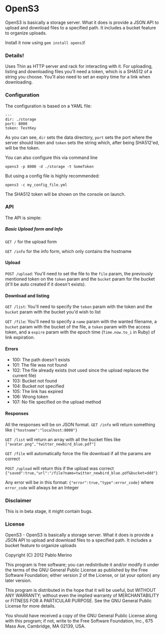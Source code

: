 # OpenS3

OpenS3 is basically a storage server. What it does is provide a JSON API to
upload and download files to a specified path. It includes a bucket feature to
organize uploads.

Install it now using `gem install opens3`!

### Details!
Uses Thin as HTTP server and rack for interacting with it. For uploading,
listing and downloading files you'll need a token, which is a SHA512 of a string
you choose. You'll also need to set an expiry time for a link when downloading.

### Configuration

The configuration is based on a YAML file:

	---
	dir: ./storage
	port: 8000
	token: TestKey

As you can see, `dir` sets the data directory, `port` sets the port where the
server should listen and `token` sets the string which, after being SHA512'ed,
will be the token.

You can also configure this via command line
	
	opens3 -p 8000 -d ./storage -t SomeToken
	
But using a config file is highly recommended:

	opens3 -c my_config_file.yml

The SHA512 token will be shown on the console on launch.

### API

The API is simple:

##### Basic Upload form and Info
`GET /` for the upload form

`GET /info` for the info form, which only contains the hostname

#### Upload
`POST /upload`: You'll need to set the file to the `file` param, the previously
mentioned token on the `token` param and the `bucket` param for the bucket
(it'll be auto created if it doesn't exists).

#### Download and listing

`GET /list`: You'll need to specify the `token` param with the token and the
`bucket` param with the bucket you'd wish to list

`GET /file`: You'll need to specify a `name` param with the wanted filename, a
`bucket` param with the bucket of the file, a `token` param with the access
token, and a `expire` param with the epoch time (`Time.now.to_i` in Ruby) of
link expiration.

#### Errors
- 100: The path doesn't exists
- 101: The file was not found
- 102: The file already exists (not used since the upload replaces the current file)
- 103: Bucket not found
- 104: Bucket not specified
- 105: The link has expired
- 106: Wrong token
- 107: No file specified on the upload method

#### Responses
All the responses will be on JSON format.
`GET /info` will return something like `{"hostname":"localhost:8000"}` 

`GET /list` will return an array with all the bucket files like
`["avatar.png","twitter_newbird_blue.pdf"]`

`GET /file` will automatically force the file download if all the params are correct

`POST /upload` will return this if the upload was correct
`{"saved":true,"url":"/file?name=twitter_newbird_blue.pdf&bucket=ddd"}`

Any error will be in this format: `{"error":true,"type":error_code}` where
`error_code` will always be an Integer

### Disclaimer

This is in beta stage, it might contain bugs.

### License

OpenS3 - OpenS3 is basically a storage server. What it does is provide a JSON
API to upload and download files to a specified path. It includes a bucket
feature to organize uploads

Copyright (C) 2012 Pablo Merino

This program is free software; you can redistribute it and/or modify it under
the terms of the GNU General Public License as published by the Free Software
Foundation; either version 2 of the License, or (at your option) any later
version.

This program is distributed in the hope that it will be useful, but WITHOUT ANY
WARRANTY; without even the implied warranty of MERCHANTABILITY or FITNESS FOR A
PARTICULAR PURPOSE. See the GNU General Public License for more details.

You should have received a copy of the GNU General Public License along with
this program; if not, write to the Free Software Foundation, Inc., 675 Mass Ave,
Cambridge, MA 02139, USA.
